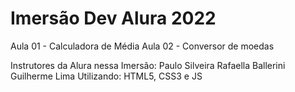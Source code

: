 # Imersão Dev Alura 2022
 Aula 01 - Calculadora de Média
 Aula 02 - Conversor de moedas

Instrutores da Alura nessa Imersão:
Paulo Silveira
Rafaella Ballerini
Guilherme Lima
Utilizando: HTML5, CSS3 e JS
